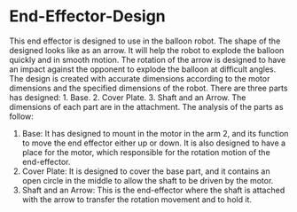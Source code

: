 # End-Effector-Design
This end effector is designed to use in the balloon robot. The shape of the designed looks like as an arrow. It will help the robot to explode the balloon quickly and in smooth motion. The rotation of the arrow is designed to have an impact against the opponent to explode the balloon at difficult angles. The design is created with accurate dimensions according to the motor dimensions and the specified dimensions of the robot.  There are three parts has designed: 1. Base. 2. Cover Plate. 3. Shaft and an Arrow. The dimensions of each part are in the attachment. The analysis of the parts as follow:

1. Base:
It has designed to mount in the motor in the arm 2, and its function to move the end effector either up or down. It is also designed to have a place for the motor, which responsible for the rotation motion of the end-effector.  
2. Cover Plate:
It is designed to cover the base part, and it contains an open circle in the middle to allow the shaft to be driven by the motor. 
3. Shaft and an Arrow:
This is the end-effector where the shaft is attached with the arrow to transfer the rotation movement and to hold it. 
